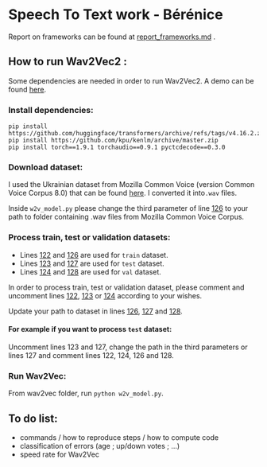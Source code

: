 # Speech To Text work - Bérénice

Report on frameworks can be found at [report_frameworks.md](https://github.com/polloniuss/ASR-MT-project/blob/main/report_frameworks.md) .

## How to run Wav2Vec2 :
Some dependencies are needed in order to run Wav2Vec2. A demo can be found [here](https://github.com/egorsmkv/wav2vec2-uk-demo).

### Install dependencies:
```
pip install https://github.com/huggingface/transformers/archive/refs/tags/v4.16.2.zip
pip install https://github.com/kpu/kenlm/archive/master.zip
pip install torch==1.9.1 torchaudio==0.9.1 pyctcdecode==0.3.0
```

### Download dataset:
I used the Ukrainian dataset from Mozilla Common Voice (version Common Voice Corpus 8.0) that can be found [here]( https://commonvoice.mozilla.org/en/datasets). I converted it into`.wav` files.


Inside `w2v_model.py` please change the third parameter of line [126](https://github.com/polloniuss/ASR-MT-project/blob/5d00c8df1384bceee7d055459847cab509c52cee/wav2vec/w2v_model.py#L126) to your path to folder containing .wav files from Mozilla Common Voice Corpus.

### Process train, test or validation datasets:

- Lines [122](https://github.com/polloniuss/ASR-MT-project/blob/5d00c8df1384bceee7d055459847cab509c52cee/wav2vec/w2v_model.py#L122) and [126](https://github.com/polloniuss/ASR-MT-project/blob/5d00c8df1384bceee7d055459847cab509c52cee/wav2vec/w2v_model.py#L126) are used for `train` dataset.
- Lines [123](https://github.com/polloniuss/ASR-MT-project/blob/5d00c8df1384bceee7d055459847cab509c52cee/wav2vec/w2v_model.py#L123) and [127](https://github.com/polloniuss/ASR-MT-project/blob/5d00c8df1384bceee7d055459847cab509c52cee/wav2vec/w2v_model.py#L127) are used for `test` dataset.
- Lines [124](https://github.com/polloniuss/ASR-MT-project/blob/5d00c8df1384bceee7d055459847cab509c52cee/wav2vec/w2v_model.py#L124) and [128](https://github.com/polloniuss/ASR-MT-project/blob/5d00c8df1384bceee7d055459847cab509c52cee/wav2vec/w2v_model.py#L128) are used for `val` dataset.


In order to process train, test or validation dataset, please comment and uncomment lines [122](https://github.com/polloniuss/ASR-MT-project/blob/5d00c8df1384bceee7d055459847cab509c52cee/wav2vec/w2v_model.py#L122), [123](https://github.com/polloniuss/ASR-MT-project/blob/5d00c8df1384bceee7d055459847cab509c52cee/wav2vec/w2v_model.py#L123) or [124](https://github.com/polloniuss/ASR-MT-project/blob/5d00c8df1384bceee7d055459847cab509c52cee/wav2vec/w2v_model.py#L124) according to your wishes.

Update your path to dataset in lines [126](https://github.com/polloniuss/ASR-MT-project/blob/5d00c8df1384bceee7d055459847cab509c52cee/wav2vec/w2v_model.py#L126), [127](https://github.com/polloniuss/ASR-MT-project/blob/5d00c8df1384bceee7d055459847cab509c52cee/wav2vec/w2v_model.py#L127) and [128](https://github.com/polloniuss/ASR-MT-project/blob/5d00c8df1384bceee7d055459847cab509c52cee/wav2vec/w2v_model.py#L128).


#### For example if you want to process `test` dataset:

Uncomment lines 123 and 127, change the path in the third parameters or lines 127 and comment lines 122, 124, 126 and 128.

### Run Wav2Vec:
From wav2vec folder, run `python w2v_model.py`.


## To do list:
- commands / how to reproduce steps / how to compute code
- classification of errors (age ; up/down votes ; ...)
- speed rate for Wav2Vec
